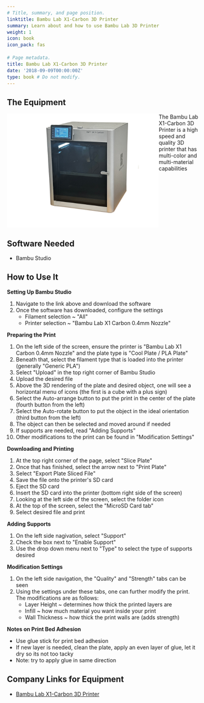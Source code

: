 ```yaml
---
# Title, summary, and page position.
linktitle: Bambu Lab X1-Carbon 3D Printer
summary: Learn about and how to use Bambu Lab 3D Printer
weight: 1
icon: book
icon_pack: fas

# Page metadata.
title: Bambu Lab X1-Carbon 3D Printer
date: '2018-09-09T00:00:00Z'
type: book # Do not modify.
--- 
```


## The Equipment

<img src="/content/lab/Bambu_Lab/IMG_1445.JPG" align="left" width="400px"/>

The Bambu Lab X1-Carbon 3D Printer is a high speed and quality 3D printer that has multi-color and multi-material capabilities

<br clear="left"/>


 ## Software Needed
- Bambu Studio

## How to Use It
**Setting Up Bambu Studio**
1. Navigate to the link above and download the software
2. Once the software has downloaded, configure the settings
   - Filament selection ~ "All"
   - Printer selection ~ "Bambu Lab X1 Carbon 0.4mm Nozzle"

**Preparing the Print**
1. On the left side of the screen, ensure the printer is "Bambu Lab X1 Carbon 0.4mm Nozzle" and the plate type is "Cool Plate / PLA Plate"
2. Beneath that, select the filament type that is loaded into the printer (generally "Generic PLA")
3. Select "Upload" in the top right corner of Bambu Studio
2. Upload the desired file
3. Above the 3D rendering of the plate and desired object, one will see a horizontal menu of icons (the first is a cube with a plus sign)
4. Select the Auto-arrange button to put the print in the center of the plate (fourth button from the left)
5. Select the Auto-rotate button to put the object in the ideal orientation (third button from the left)
6. The object can then be selected and moved around if needed
7. If supports are needed, read "Adding Supports"
8. Other modifications to the print can be found in "Modification Settings"

**Downloading and Printing**
1. At the top right corner of the page, select "Slice Plate"
2. Once that has finished, select the arrow next to "Print Plate"
3. Select "Export Plate Sliced File"
4. Save the file onto the printer's SD card
5. Eject the SD card
6. Insert the SD card into the printer (bottom right side of the screen)
7. Looking at the left side of the screen, select the folder icon
8. At the top of the screen, select the "MicroSD Card tab"
9. Select desired file and print

**Adding Supports**
1. On the left side nagivation, select "Support"
2. Check the box next to "Enable Support"
3. Use the drop down menu next to "Type" to select the type of supports desired

**Modification Settings**
1. On the left side navigation, the "Quality" and "Strength" tabs can be seen
2. Using the settings under these tabs, one can further modify the print. The modifications are as follows:
   - Layer Height ~ determines how thick the printed layers are
   - Infill ~ how much material you want inside your print
   - Wall Thickness ~ how thick the print walls are (adds strength)

**Notes on Print Bed Adhesion**
- Use glue stick for print bed adhesion
- If new layer is needed, clean the plate, apply an even layer of glue, let it dry so its not too tacky
- Note: try to apply glue in same direction


## Company Links for Equipment
- [Bambu Lab X1-Carbon 3D Printer](https://us.store.bambulab.com/products/x1-carbon-3d-printer)

